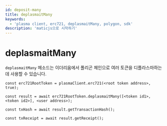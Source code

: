 ```yaml
---
id: deposit-many
title: deplasmaitMany
keywords:
  - 'plasma client, erc721, deplasmaitMany, polygon, sdk'
description: 'maticjs으로 시작하기'
---
```


# deplasmaitMany

`deplasmaitMany` 메소드는 이더리움에서 폴리곤 체인으로 여러 토큰을 디플라스마하는 데 사용할 수 있습니다.

```
const erc721RootToken = plasmaClient.erc721(<root token address>, true);

const result = await erc721RootToken.deplasmaitMany([<token id1>,<token id2>], <user address>);

const txHash = await result.getTransactionHash();

const txReceipt = await result.getReceipt();

```
